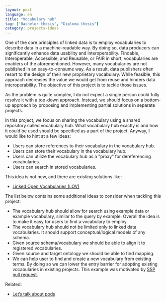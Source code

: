 ```yaml
---
layout: post
language: en
title: "Vocabulary hub"
tag: ["Bachelor thesis", "Diploma thesis"]
category: projects-ideas
---
```


One of the core principles of linked data is to employ vocabularies to describe data in a machine-readable way.
By doing so, data producers can significantly enhance data usability and interoperability.
Findable, Interoperable, Accessible, and Reusable, or FAIR in short, vocabularies are enablers of the aforementioned.
However, many vocabularies are not published in an easy-to-consume way.
As a result, data publishers often resort to the design of their new proprietary vocabulary.
While feasible, this approach decreases the value we would get from reuse and hinders data interoperability.
The objective of this project is to tackle those issues.

<!-- more -->

As the problem is quite complex, I do not expect a single person could fully resolve it with a top-down approach.
Instead, we should focus on a bottom-up approach by proposing and implementing partial solutions in separate projects.

In this project, we focus on sharing the vocabulary using a shared repository called vocabulary hub. 
What vocabulary hub exactly is and how it could be used should be specified as a part of the project.
Anyway, I would like to hint at a few ideas:
* Users can store references to their vocabulary in the vocabulary hub.
* Users can store their vocabulary in the vocabulary hub.
* Users can utilize the vocabulary hub as a "proxy" for dereferencing vocabularies.
* Users can search in stored vocabularies.

This idea is not new, and there are existing solutions like:
* [Linked Open Vocabularies (LOV)](https://lov.linkeddata.es/dataset/lov/)

The list below contains some additional ideas to consider when tackling this project:
* The vocabulary hub should allow for search using example data or example vocabulary, similar to the query by example.
  Overall the idea is to make it easy for users to find a vocabulary to employ.
* The vocabulary hub should not be limited only to linked data vocabularies. 
  It should support conceptual/logical models of any schema.
* Given source schema/vocabulary we should be able to align it to registered vocabularies.
* Given source and target ontology we should be able to find mapping.
* We can help user to find and create a new vocabulary from existing terms.
  By doing so we can lower the entry barrier for adopting existing vocabularies in existing projects.
  This example was motivated by [SSP pull request](https://github.com/datagov-cz/ssp/pull/628/files).

Related:
- [Let’s talk about pods](https://ruben.verborgh.org/blog/2022/12/30/lets-talk-about-pods/)
